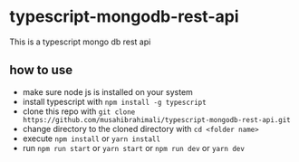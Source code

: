 # typescript-mongodb-rest-api
This is a typescript mongo db rest api

## how to use

- make sure node js is installed on your system
- install typescript with `npm install -g typescript`
- clone this repo with `git clone https://github.com/musahibrahimali/typescript-mongodb-rest-api.git`
- change directory to the cloned directory with `cd <folder name>`
- execute `npm install` or `yarn install`
- run `npm run start` or `yarn start` or `npm run dev` or `yarn dev`

